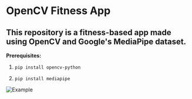 # OpenCV Fitness App
## This repository is a fitness-based app made using OpenCV and Google's MediaPipe dataset.
**Prerequisites:**
1.     pip install opencv-python
2.     pip install mediapipe


![Example](/Video.gif)
